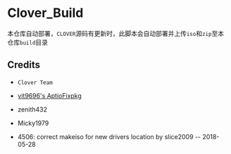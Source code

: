 # Clover_Build
本仓库自动部署，`CLOVER`源码有更新时，此脚本会自动部署并上传`iso`和`zip`至本仓库`build`目录

## Credits
- `Clover Team` 
- [vit9696's AptioFixpkg](https://github.com/vit9696/AptioFixPkg) 
- zenith432 
- Micky1979


- 4506: correct makeiso for new drivers location by slice2009 -- 2018-05-28
 
